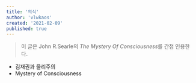 ```yaml
---
title: '의식'
author: 'vlwkaos'
created: '2021-02-09'
published: true
---
```


> 이 글은 John R.Searle의 *The Mystery Of Consciousness*를 간접 인용한다.



- 김재권과 물리주의
- Mystery of Consciousness